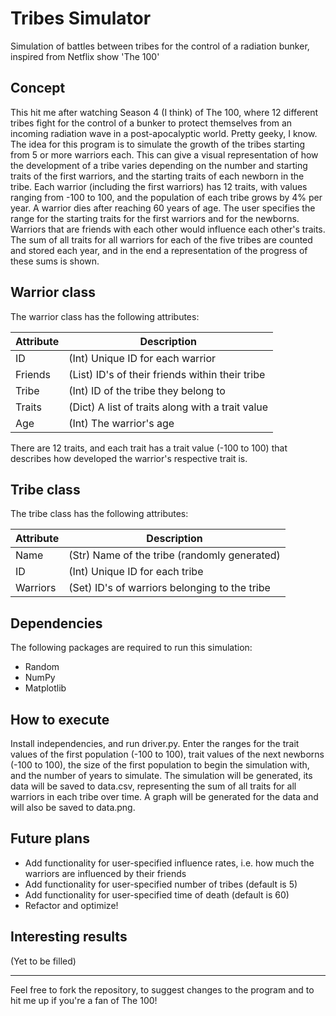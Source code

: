 
# Tribes Simulator

  

Simulation of battles between tribes for the control of a radiation bunker, inspired from Netflix show 'The 100'

  

## Concept

  
This hit me after watching Season 4 (I think) of The 100, where 12 different tribes fight for the control of a bunker to protect themselves from an incoming radiation wave in a post-apocalyptic world. Pretty geeky, I know. The idea for this program is to simulate the growth of the tribes starting from 5 or more warriors each. This can give a visual representation of how the development of a tribe varies depending on the number and starting traits of the first warriors, and the starting traits of each newborn in the tribe. Each warrior (including the first warriors) has 12 traits, with values ranging from -100 to 100, and the population of each tribe grows by 4% per year. A warrior dies after reaching 60 years of age. The user specifies the range for the starting traits for the first warriors and for the newborns. Warriors that are friends with each other would influence each other's traits. The sum of all traits for all warriors for each of the five tribes are counted and stored each year, and in the end a representation of the progress of these sums is shown.

  

## Warrior class

The warrior class has the following attributes:

| Attribute | Description |
|--|--|
| ID | (Int) Unique ID for each warrior |
| Friends |(List) ID's of their friends within their tribe |
| Tribe | (Int) ID of the tribe they belong to |
|Traits| (Dict) A list of traits along with a trait value |
|Age|(Int) The warrior's age|

There are 12 traits, and each trait has a trait value (-100 to 100) that describes how developed the warrior's respective trait is.  



## Tribe class

The tribe class has the following attributes:

| Attribute | Description |
|--|--|
| Name | (Str) Name of the tribe (randomly generated) |
| ID | (Int) Unique ID for each tribe |
| Warriors | (Set) ID's of warriors belonging to the tribe |



## Dependencies

The following packages are required to run this simulation:

- Random
- NumPy
- Matplotlib

## How to execute

Install independencies, and run driver.py. Enter the ranges for the trait values of the first population (-100 to 100), trait values of the next newborns (-100 to 100), the size of the first population to begin the simulation with, and the number of years to simulate. The simulation will be generated, its data will be saved to data.csv, representing the sum of all traits for all warriors in each tribe over time. A graph will be generated for the data and will also be saved to data.png.

## Future plans

- Add functionality for user-specified influence rates, i.e. how much the warriors are influenced by their friends
- Add functionality for user-specified number of tribes (default is 5)
- Add functionality for user-specified time of death (default is 60)
- Refactor and optimize!

## Interesting results

(Yet to be filled)

---
Feel free to fork the repository, to suggest changes to the program and to hit me up if you're a fan of The 100! 